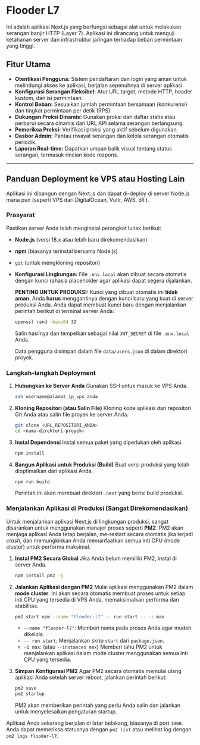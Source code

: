# Flooder L7

Ini adalah aplikasi Next.js yang berfungsi sebagai alat untuk melakukan serangan banjir HTTP (Layer 7). Aplikasi ini dirancang untuk menguji ketahanan server dan infrastruktur jaringan terhadap beban permintaan yang tinggi.

## Fitur Utama

-   **Otentikasi Pengguna:** Sistem pendaftaran dan login yang aman untuk melindungi akses ke aplikasi, berjalan sepenuhnya di server aplikasi.
-   **Konfigurasi Serangan Fleksibel:** Atur URL target, metode HTTP, header kustom, dan isi permintaan.
-   **Kontrol Beban:** Sesuaikan jumlah permintaan bersamaan (konkurensi) dan tingkat permintaan per detik (RPS).
-   **Dukungan Proksi Dinamis:** Gunakan proksi dari daftar statis atau perbarui secara dinamis dari URL API selama serangan berlangsung.
-   **Pemeriksa Proksi:** Verifikasi proksi yang aktif sebelum digunakan.
-   **Dasbor Admin:** Pantau riwayat serangan dan kelola serangan otomatis periodik.
-   **Laporan Real-time:** Dapatkan umpan balik visual tentang status serangan, termasuk rincian kode respons.

---

## Panduan Deployment ke VPS atau Hosting Lain

Aplikasi ini dibangun dengan Next.js dan dapat di-deploy di server Node.js mana pun (seperti VPS dari DigitalOcean, Vultr, AWS, dll.).

### Prasyarat

Pastikan server Anda telah menginstal perangkat lunak berikut:
-   **Node.js** (versi 18.x atau lebih baru direkomendasikan)
-   **npm** (biasanya terinstal bersama Node.js)
-   `git` (untuk mengkloning repositori)
-   **Konfigurasi Lingkungan:** File `.env.local` akan dibuat secara otomatis dengan kunci rahasia placeholder agar aplikasi dapat segera dijalankan.

    **PENTING UNTUK PRODUKSI:** Kunci yang dibuat otomatis ini **tidak aman**. Anda **harus** menggantinya dengan kunci baru yang kuat di server produksi Anda. Anda dapat membuat kunci baru dengan menjalankan perintah berikut di terminal server Anda:
    ```bash
    openssl rand -base64 32
    ```
    Salin hasilnya dan tempelkan sebagai nilai `JWT_SECRET` di file `.env.local` Anda.
    
    Data pengguna disimpan dalam file `data/users.json` di dalam direktori proyek.

### Langkah-langkah Deployment

1.  **Hubungkan ke Server Anda**
    Gunakan SSH untuk masuk ke VPS Anda.
    ```bash
    ssh username@alamat_ip_vps_anda
    ```

2.  **Kloning Repositori (atau Salin File)**
    Kloning kode aplikasi dari repositori Git Anda atau salin file proyek ke server Anda.
    ```bash
    git clone <URL_REPOSITORI_ANDA>
    cd <nama-direktori-proyek>
    ```

3.  **Instal Dependensi**
    Instal semua paket yang diperlukan oleh aplikasi.
    ```bash
    npm install
    ```

4.  **Bangun Aplikasi untuk Produksi (Build)**
    Buat versi produksi yang telah dioptimalkan dari aplikasi Anda.
    ```bash
    npm run build
    ```
    Perintah ini akan membuat direktori `.next` yang berisi build produksi.

### Menjalankan Aplikasi di Produksi (Sangat Direkomendasikan)

Untuk menjalankan aplikasi Next.js di lingkungan produksi, sangat disarankan untuk menggunakan manajer proses seperti **PM2**. PM2 akan menjaga aplikasi Anda tetap berjalan, me-restart secara otomatis jika terjadi *crash*, dan memungkinkan Anda memanfaatkan semua inti CPU (mode cluster) untuk performa maksimal.

1.  **Instal PM2 Secara Global**
    Jika Anda belum memiliki PM2, instal di server Anda.
    ```bash
    npm install pm2 -g
    ```

2.  **Jalankan Aplikasi dengan PM2**
    Mulai aplikasi menggunakan PM2 dalam **mode cluster**. Ini akan secara otomatis membuat proses untuk setiap inti CPU yang tersedia di VPS Anda, memaksimalkan performa dan stabilitas.
    ```bash
    pm2 start npm --name "flooder-l7" -- run start -- -i max
    ```
    -   `--name "flooder-l7"`: Memberi nama pada proses Anda agar mudah dikelola.
    -   `-- run start`: Menjalankan skrip `start` dari `package.json`.
    -   `-i max`: (atau `--instances max`) Memberi tahu PM2 untuk menjalankan aplikasi dalam mode cluster menggunakan semua inti CPU yang tersedia.

3.  **Simpan Konfigurasi PM2**
    Agar PM2 secara otomatis memulai ulang aplikasi Anda setelah server reboot, jalankan perintah berikut:
    ```bash
    pm2 save
    pm2 startup
    ```
    PM2 akan memberikan perintah yang perlu Anda salin dan jalankan untuk menyelesaikan pengaturan startup.

Aplikasi Anda sekarang berjalan di latar belakang, biasanya di port `3000`. Anda dapat memeriksa statusnya dengan `pm2 list` atau melihat log dengan `pm2 logs flooder-l7`.
